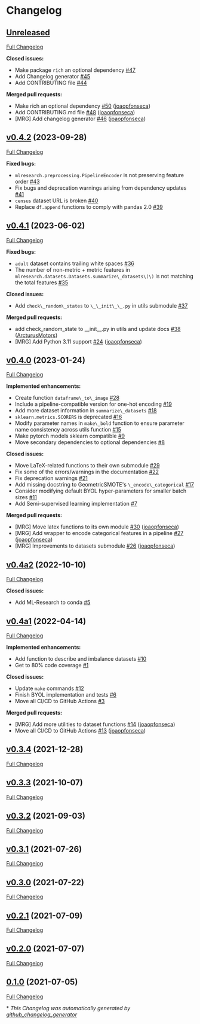 # Changelog

## [Unreleased](https://github.com/joaopfonseca/ml-research/tree/HEAD)

[Full Changelog](https://github.com/joaopfonseca/ml-research/compare/v0.4.2...HEAD)

**Closed issues:**

- Make package `rich` an optional dependency [\#47](https://github.com/joaopfonseca/ml-research/issues/47)
- Add Changelog generator [\#45](https://github.com/joaopfonseca/ml-research/issues/45)
- Add CONTRIBUTING file [\#44](https://github.com/joaopfonseca/ml-research/issues/44)

**Merged pull requests:**

- Make rich an optional dependency [\#50](https://github.com/joaopfonseca/ml-research/pull/50) ([joaopfonseca](https://github.com/joaopfonseca))
- Add CONTRIBUTING.md file [\#48](https://github.com/joaopfonseca/ml-research/pull/48) ([joaopfonseca](https://github.com/joaopfonseca))
- \[MRG\] Add changelog generator [\#46](https://github.com/joaopfonseca/ml-research/pull/46) ([joaopfonseca](https://github.com/joaopfonseca))

## [v0.4.2](https://github.com/joaopfonseca/ml-research/tree/v0.4.2) (2023-09-28)

[Full Changelog](https://github.com/joaopfonseca/ml-research/compare/v0.4.1...v0.4.2)

**Fixed bugs:**

- `mlresearch.preprocessing.PipelineEncoder` is not preserving feature order [\#43](https://github.com/joaopfonseca/ml-research/issues/43)
- Fix bugs and deprecation warnings arising from dependency updates [\#41](https://github.com/joaopfonseca/ml-research/issues/41)
- ``census`` dataset URL is broken [\#40](https://github.com/joaopfonseca/ml-research/issues/40)
- Replace ``df.append`` functions to comply with pandas 2.0 [\#39](https://github.com/joaopfonseca/ml-research/issues/39)

## [v0.4.1](https://github.com/joaopfonseca/ml-research/tree/v0.4.1) (2023-06-02)

[Full Changelog](https://github.com/joaopfonseca/ml-research/compare/v0.4.0...v0.4.1)

**Fixed bugs:**

- ``adult`` dataset contains trailing white spaces [\#36](https://github.com/joaopfonseca/ml-research/issues/36)
- The number of non-metric + metric features in ``mlresearch.datasets.Datasets.summarize\_datasets\(\)`` is not matching the total features [\#35](https://github.com/joaopfonseca/ml-research/issues/35)

**Closed issues:**

- Add ``check\_random\_states`` to ``\_\_init\_\_.py`` in utils submodule [\#37](https://github.com/joaopfonseca/ml-research/issues/37)

**Merged pull requests:**

- add check\_random\_state to \_\_init\_\_.py in utils and update docs [\#38](https://github.com/joaopfonseca/ml-research/pull/38) ([ArcturusMotors](https://github.com/ArcturusMotors))
- \[MRG\] Add Python 3.11 support [\#24](https://github.com/joaopfonseca/ml-research/pull/24) ([joaopfonseca](https://github.com/joaopfonseca))

## [v0.4.0](https://github.com/joaopfonseca/ml-research/tree/v0.4.0) (2023-01-24)

[Full Changelog](https://github.com/joaopfonseca/ml-research/compare/v0.4a2...v0.4.0)

**Implemented enhancements:**

- Create function ``dataframe\_to\_image`` [\#28](https://github.com/joaopfonseca/ml-research/issues/28)
- Include a pipeline-compatible version for one-hot encoding [\#19](https://github.com/joaopfonseca/ml-research/issues/19)
- Add more dataset information in ``summarize\_datasets`` [\#18](https://github.com/joaopfonseca/ml-research/issues/18)
- ``sklearn.metrics.SCORERS`` is deprecated [\#16](https://github.com/joaopfonseca/ml-research/issues/16)
- Modify parameter names in ``make\_bold`` function to ensure parameter name consistency across utils function [\#15](https://github.com/joaopfonseca/ml-research/issues/15)
- Make pytorch models sklearn compatible [\#9](https://github.com/joaopfonseca/ml-research/issues/9)
- Move secondary dependencies to optional dependencies [\#8](https://github.com/joaopfonseca/ml-research/issues/8)

**Closed issues:**

- Move LaTeX-related functions to their own submodule [\#29](https://github.com/joaopfonseca/ml-research/issues/29)
- Fix some of the errors/warnings in the documentation [\#22](https://github.com/joaopfonseca/ml-research/issues/22)
- Fix deprecation warnings [\#21](https://github.com/joaopfonseca/ml-research/issues/21)
- Add missing docstring to GeometricSMOTE's ``\_encode\_categorical`` [\#17](https://github.com/joaopfonseca/ml-research/issues/17)
- Consider modifying default BYOL hyper-parameters for smaller batch sizes [\#11](https://github.com/joaopfonseca/ml-research/issues/11)
- Add Semi-supervised learning implementation [\#7](https://github.com/joaopfonseca/ml-research/issues/7)

**Merged pull requests:**

- \[MRG\] Move latex functions to its own module [\#30](https://github.com/joaopfonseca/ml-research/pull/30) ([joaopfonseca](https://github.com/joaopfonseca))
- \[MRG\] Add wrapper to encode categorical features in a pipeline [\#27](https://github.com/joaopfonseca/ml-research/pull/27) ([joaopfonseca](https://github.com/joaopfonseca))
- \[MRG\] Improvements to datasets submodule [\#26](https://github.com/joaopfonseca/ml-research/pull/26) ([joaopfonseca](https://github.com/joaopfonseca))

## [v0.4a2](https://github.com/joaopfonseca/ml-research/tree/v0.4a2) (2022-10-10)

[Full Changelog](https://github.com/joaopfonseca/ml-research/compare/v0.4a1...v0.4a2)

**Closed issues:**

- Add ML-Research to conda [\#5](https://github.com/joaopfonseca/ml-research/issues/5)

## [v0.4a1](https://github.com/joaopfonseca/ml-research/tree/v0.4a1) (2022-04-14)

[Full Changelog](https://github.com/joaopfonseca/ml-research/compare/v0.3.4...v0.4a1)

**Implemented enhancements:**

- Add function to describe and imbalance datasets [\#10](https://github.com/joaopfonseca/ml-research/issues/10)
- Get to 80% code coverage [\#1](https://github.com/joaopfonseca/ml-research/issues/1)

**Closed issues:**

- Update ``make`` commands [\#12](https://github.com/joaopfonseca/ml-research/issues/12)
- Finish BYOL implementation and tests [\#6](https://github.com/joaopfonseca/ml-research/issues/6)
- Move all CI/CD to GitHub Actions [\#3](https://github.com/joaopfonseca/ml-research/issues/3)

**Merged pull requests:**

- \[MRG\] Add more utilities to dataset functions [\#14](https://github.com/joaopfonseca/ml-research/pull/14) ([joaopfonseca](https://github.com/joaopfonseca))
- Move all CI/CD to GitHub Actions [\#13](https://github.com/joaopfonseca/ml-research/pull/13) ([joaopfonseca](https://github.com/joaopfonseca))

## [v0.3.4](https://github.com/joaopfonseca/ml-research/tree/v0.3.4) (2021-12-28)

[Full Changelog](https://github.com/joaopfonseca/ml-research/compare/v0.3.3...v0.3.4)

## [v0.3.3](https://github.com/joaopfonseca/ml-research/tree/v0.3.3) (2021-10-07)

[Full Changelog](https://github.com/joaopfonseca/ml-research/compare/v0.3.2...v0.3.3)

## [v0.3.2](https://github.com/joaopfonseca/ml-research/tree/v0.3.2) (2021-09-03)

[Full Changelog](https://github.com/joaopfonseca/ml-research/compare/v0.3.1...v0.3.2)

## [v0.3.1](https://github.com/joaopfonseca/ml-research/tree/v0.3.1) (2021-07-26)

[Full Changelog](https://github.com/joaopfonseca/ml-research/compare/v0.3.0...v0.3.1)

## [v0.3.0](https://github.com/joaopfonseca/ml-research/tree/v0.3.0) (2021-07-22)

[Full Changelog](https://github.com/joaopfonseca/ml-research/compare/v0.2.1...v0.3.0)

## [v0.2.1](https://github.com/joaopfonseca/ml-research/tree/v0.2.1) (2021-07-09)

[Full Changelog](https://github.com/joaopfonseca/ml-research/compare/v0.2.0...v0.2.1)

## [v0.2.0](https://github.com/joaopfonseca/ml-research/tree/v0.2.0) (2021-07-07)

[Full Changelog](https://github.com/joaopfonseca/ml-research/compare/0.1.0...v0.2.0)

## [0.1.0](https://github.com/joaopfonseca/ml-research/tree/0.1.0) (2021-07-05)

[Full Changelog](https://github.com/joaopfonseca/ml-research/compare/c6e279cfeabf058b78f504ca4a3d7bf9dfecf8bf...0.1.0)



\* *This Changelog was automatically generated by [github_changelog_generator](https://github.com/github-changelog-generator/github-changelog-generator)*
